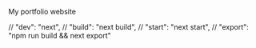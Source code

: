 My portfolio website













// "dev": "next",
// "build": "next build",
// "start": "next start",
// "export": "npm run build && next export"